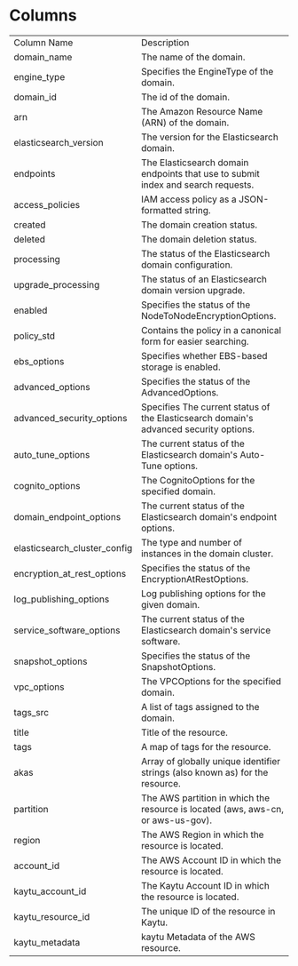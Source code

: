 # Columns  

<table>
	<tr><td>Column Name</td><td>Description</td></tr>
	<tr><td>domain_name</td><td>The name of the domain.</td></tr>
	<tr><td>engine_type</td><td>Specifies the EngineType of the domain.</td></tr>
	<tr><td>domain_id</td><td>The id of the domain.</td></tr>
	<tr><td>arn</td><td>The Amazon Resource Name (ARN) of the domain.</td></tr>
	<tr><td>elasticsearch_version</td><td>The version for the Elasticsearch domain.</td></tr>
	<tr><td>endpoints</td><td>The Elasticsearch domain endpoints that use to submit index and search requests.</td></tr>
	<tr><td>access_policies</td><td>IAM access policy as a JSON-formatted string.</td></tr>
	<tr><td>created</td><td>The domain creation status.</td></tr>
	<tr><td>deleted</td><td>The domain deletion status.</td></tr>
	<tr><td>processing</td><td>The status of the Elasticsearch domain configuration.</td></tr>
	<tr><td>upgrade_processing</td><td>The status of an Elasticsearch domain version upgrade.</td></tr>
	<tr><td>enabled</td><td>Specifies the status of the NodeToNodeEncryptionOptions.</td></tr>
	<tr><td>policy_std</td><td>Contains the policy in a canonical form for easier searching.</td></tr>
	<tr><td>ebs_options</td><td>Specifies whether EBS-based storage is enabled.</td></tr>
	<tr><td>advanced_options</td><td>Specifies the status of the AdvancedOptions.</td></tr>
	<tr><td>advanced_security_options</td><td>Specifies The current status of the Elasticsearch domain's advanced security options.</td></tr>
	<tr><td>auto_tune_options</td><td>The current status of the Elasticsearch domain's Auto-Tune options.</td></tr>
	<tr><td>cognito_options</td><td>The CognitoOptions for the specified domain.</td></tr>
	<tr><td>domain_endpoint_options</td><td>The current status of the Elasticsearch domain's endpoint options.</td></tr>
	<tr><td>elasticsearch_cluster_config</td><td>The type and number of instances in the domain cluster.</td></tr>
	<tr><td>encryption_at_rest_options</td><td>Specifies the status of the EncryptionAtRestOptions.</td></tr>
	<tr><td>log_publishing_options</td><td>Log publishing options for the given domain.</td></tr>
	<tr><td>service_software_options</td><td>The current status of the Elasticsearch domain's service software.</td></tr>
	<tr><td>snapshot_options</td><td>Specifies the status of the SnapshotOptions.</td></tr>
	<tr><td>vpc_options</td><td>The VPCOptions for the specified domain.</td></tr>
	<tr><td>tags_src</td><td>A list of tags assigned to the domain.</td></tr>
	<tr><td>title</td><td>Title of the resource.</td></tr>
	<tr><td>tags</td><td>A map of tags for the resource.</td></tr>
	<tr><td>akas</td><td>Array of globally unique identifier strings (also known as) for the resource.</td></tr>
	<tr><td>partition</td><td>The AWS partition in which the resource is located (aws, aws-cn, or aws-us-gov).</td></tr>
	<tr><td>region</td><td>The AWS Region in which the resource is located.</td></tr>
	<tr><td>account_id</td><td>The AWS Account ID in which the resource is located.</td></tr>
	<tr><td>kaytu_account_id</td><td>The Kaytu Account ID in which the resource is located.</td></tr>
	<tr><td>kaytu_resource_id</td><td>The unique ID of the resource in Kaytu.</td></tr>
	<tr><td>kaytu_metadata</td><td>kaytu Metadata of the AWS resource.</td></tr>
</table>